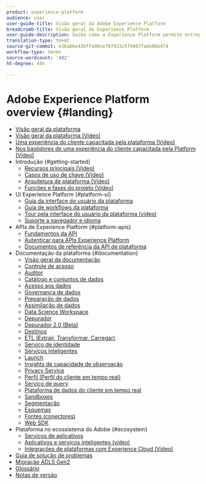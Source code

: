 ```yaml
---
product: experience-platform
audience: user
user-guide-title: Visão geral da Adobe Experience Platform
breadcrumb-title: Visão geral do Experience Platform
user-guide-description: Saiba como a Experience Platform permite entregar experiências personalizadas aos seus clientes em tempo real.
translation-type: tm+mt
source-git-commit: e36a6be43bffa90ce707933c5f9407fade0b6474
workflow-type: tm+mt
source-wordcount: '402'
ht-degree: 44%

---
```



# Adobe Experience Platform overview {#landing}

* [Visão geral da plataforma](home.md)
* [Visão geral da plataforma (Vídeo)](video/platform-overview.md)
* [Uma experiência do cliente capacitada pela plataforma (Vídeo)](video/customer-experience.md)
* [Nos bastidores de uma experiência do cliente capacitada pela Platform (Video)](video/customer-experience-bts.md)
* Introdução {#getting-started}
   * [Recursos principais (Vídeo)](video/key-capabilities.md)
   * [Casos de uso de chave (Vídeo)](video/platform-use-cases.md)
   * [Arquitetura de plataforma (Vídeo)](video/platform-architecture.md)
   * [Funções e fases do projeto (Vídeo)](video/roles-project-phases.md)
* UI Experience Platform {#platform-ui}
   * [Guia da interface do usuário da plataforma](ui-guide.md)
   * [Guia de workflows da plataforma](workflows.md)
   * [Tour pela interface do usuário da plataforma (vídeo)](video/platform-ui.md)
   * [Suporte a navegador e idioma](browser-language-support.md)
* APIs de Experience Platform {#platform-apis}
   * [Fundamentos da API](api-fundamentals.md)
   * [Autenticar para APIs Experience Platform](https://docs.adobe.com/content/help/en/platform-learn/tutorials/platform-api-authentication.html)
   * [Documentos de referência da API de plataforma](https://www.adobe.io/apis/experienceplatform/home/api-reference.html)
* Documentação da plataforma {#documentation}
   * [Visão geral da documentação](documentation/overview.md)
   * [Controle de acesso](https://docs.adobe.com/content/help/pt-BR/experience-platform/access-control/home.html)
   * [Auditor](https://docs.adobe.com/content/help/pt-BR/auditor/using/overview.html)
   * [Catálogo e conjuntos de dados](https://docs.adobe.com/content/help/en/experience-platform/catalog/home.html)
   * [Acesso aos dados](https://docs.adobe.com/content/help/en/experience-platform/data-access/home.html)
   * [Governança de dados](https://docs.adobe.com/content/help/en/experience-platform/data-governance/home.html)
   * [Preparação de dados](https://docs.adobe.com/content/help/en/experience-platform/data-prep/home.html)
   * [Assimilação de dados](https://docs.adobe.com/content/help/pt-BR/experience-platform/ingestion/home.html)
   * [Data Science Workspace](https://docs.adobe.com/content/help/en/experience-platform/data-science-workspace/home.html)
   * [Depurador](https://docs.adobe.com/content/help/pt-BR/debugger/using/experience-cloud-debugger.html)
   * [Depurador 2.0 (Beta)](https://docs.adobe.com/content/help/pt-BR/debugger/using-v2/experience-cloud-debugger.html)
   * [Destinos](https://docs.adobe.com/content/help/en/experience-platform/rtcdp/destinations/destinations-overview.html)
   * [ETL (Extrair, Transformar, Carregar)](https://docs.adobe.com/content/help/en/experience-platform/etl/home.html)
   * [Serviço de identidade](https://docs.adobe.com/content/help/pt-BR/experience-platform/identity/home.html)
   * [Serviços inteligentes](https://docs.adobe.com/content/help/en/experience-platform/intelligent-services/home.html)
   * [Launch](https://docs.adobe.com/content/help/pt-BR/launch/using/overview.html)
   * [Insights de capacidade de observação](https://docs.adobe.com/content/help/en/experience-platform/observability/home.html)
   * [Privacy Service](https://docs.adobe.com/content/help/en/experience-platform/privacy/home.html)
   * [Perfil (Perfil do cliente em tempo real)](https://docs.adobe.com/content/help/pt-BR/experience-platform/profile/home.html)
   * [Serviço de query](https://docs.adobe.com/content/help/en/experience-platform/query/home.html)
   * [Plataforma de dados do cliente em tempo real](https://docs.adobe.com/content/help/pt-BR/experience-platform/rtcdp/overview.html)
   * [Sandboxes](https://docs.adobe.com/content/help/pt-BR/experience-platform/sandbox/home.html)
   * [Segmentação](https://docs.adobe.com/content/help/pt-BR/experience-platform/segmentation/home.html)
   * [Esquemas](https://docs.adobe.com/content/help/pt-BR/experience-platform/xdm/home.html)
   * [Fontes (conectores)](https://docs.adobe.com/content/help/en/experience-platform/sources/home.html)
   * [Web SDK](https://docs.adobe.com/content/help/pt-BR/experience-platform/edge/home.html)
* Plataforma no ecossistema do Adobe {#ecosystem}
   * [Serviços de aplicativos](application-services.md)
   * [Aplicativos e serviços inteligentes (vídeo)](video/application-intelligent-services.md)
   * [Integrações de plataformas com Experience Cloud (Vídeo)](video/experience-cloud-integrations.md)
* [Guia de solução de problemas](troubleshooting.md)
* [Migração ADLS Gen2](adls2-gen2-migration.md)
* [Glossário](glossary.md)
* [Notas de versão](https://docs.adobe.com/content/help/pt-BR/experience-platform/release-notes/latest.translate.html)